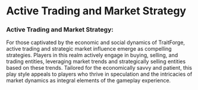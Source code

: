 # Active Trading and Market Strategy

### Active Trading and Market Strategy:

 For those captivated by the economic and social dynamics of TraitForge, active trading and strategic market influence emerge as compelling strategies. Players in this realm actively engage in buying, selling, and trading entities, leveraging market trends and strategically selling entities based on these trends. Tailored for the economically savvy and patient, this play style appeals to players who thrive in speculation and the intricacies of market dynamics as integral elements of the gameplay experience.
